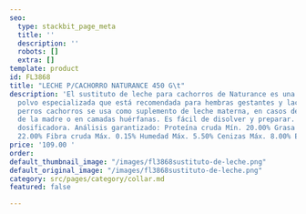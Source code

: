 ```yaml
---
seo:
  type: stackbit_page_meta
  title: ''
  description: ''
  robots: []
  extra: []
template: product
id: FL3868
title: "LECHE P/CACHORRO NATURANCE 450 G\t"
description: 'El sustituto de leche para cachorros de Naturance es una fórmula en
  polvo especializada que está recomendada para hembras gestantes y lactantes, en
  perros cachorros se usa como suplemento de leche materna, en casos de falta de producción
  de la madre o en camadas huérfanas. Es fácil de disolver y preparar. Incluye cuchara
  dosificadora. Análisis garantizado: Proteína cruda Mín. 20.00% Grasa cruda Mín.
  22.00% Fibra cruda Máx. 0.15% Humedad Máx. 5.50% Cenizas Máx. 8.00% ELN Mín. 44.35%'
price: '109.00 '
order: 
default_thumbnail_image: "/images/fl3868sustituto-de-leche.png"
default_original_image: "/images/fl3868sustituto-de-leche.png"
category: src/pages/category/collar.md
featured: false

---
```

